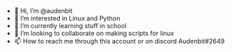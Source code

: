 - 👋 Hi, I’m @audenbit
- 👀 I’m interested in Linux and Python
- 🌱 I’m currently learning stuff in school
- 💞️ I’m looking to collaborate on making scripts for linux
- 📫 How to reach me through this account or on discord Audenbit#2649

<!---
audenbit/audenbit is a ✨ special ✨ repository because its `README.md` (this file) appears on your GitHub profile.
You can click the Preview link to take a look at your changes.
--->

